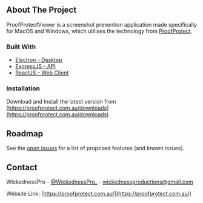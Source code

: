 ## About The Project

ProofProtectViewer is a screenshot prevention application made specifically for MacOS and Windows, which utilises the technology from [ProofProtect](https://proofprotect.com.au/).

### Built With

* [Electron - Desktop](https://www.electronjs.org/)
* [ExpressJS - API](https://expressjs.com/)
* [ReactJS - Web Client](https://reactjs.org/)

### Installation

Download and Install the latest version from [https://proofprotect.com.au/downloads](https://proofprotect.com.au/downloads)

## Roadmap

See the [open issues](https://github.com/WickednessPro/proofprotectviewer/issues) for a list of proposed features (and known issues).

## Contact

WickednessPro - [@WickednessPro_](https://twitter.com/WickednessPro_) - wickednessproductions@gmail.com

Website Link: [https://proofprotect.com.au/](https://proofprotect.com.au/)

